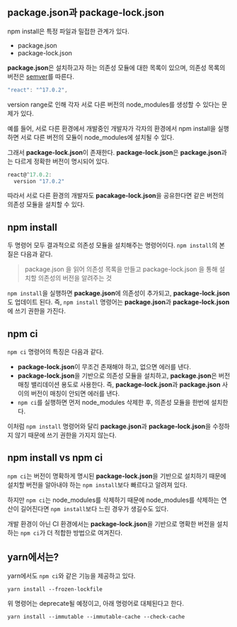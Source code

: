 ## package.json과 package-lock.json

npm install은 특정 파일과 밀접한 관계가 있다.

- package.json
- package-lock.json

**package.json**은 설치하고자 하는 의존성 모듈에 대한 목록이 있으며, 의존성 목록의 버전은 [semver](https://docs.npmjs.com/cli/v6/using-npm/semver)를 따른다.

```javascript
"react": "^17.0.2",
```

version range로 인해 각자 서로 다른 버전의 node_modules를 생성할 수 있다는 문제가 있다.

예를 들어, 서로 다른 환경에서 개발중인 개발자가 각자의 환경에서 npm install을 실행하면 서로 다른 버전의 모듈이 node_modules에 설치될 수 있다.

그래서 **package-lock.json**이 존재한다. **package-lock.json**은 **package.json**과는 다르게 정확한 버전이 명시되어 있다.

```javascript
react@^17.0.2:
  version "17.0.2"
```

따라서 서로 다른 환경의 개발자도 **pacakage-lock.json**을 공유한다면 같은 버전의 의존성 모듈을 설치할 수 있다.

## npm install

두 명령어 모두 결과적으로 의존성 모듈을 설치해주는 명령어이다. `npm install`의 본질은 다음과 같다.

> package.json 을 읽어 의존성 목록을 만들고 package-lock.json 을 통해 설치할 의존성의 버전을 알려주는 것

`npm install`을 실행하면 **package.json**에 의존성이 추가되고, **package-lock.json**도 업데이트 된다. 즉, `npm install` 명령어는 **package.json**과 **package-lock.json**에 쓰기 권한을 가진다.

## npm ci

`npm ci` 명령어의 특징은 다음과 같다.

- **package-lock.json**이 무조건 존재해야 하고, 없으면 에러를 낸다.
- **package-lock.json**을 기반으로 의존성 모듈을 설치하고, **package.json**은 버전 매칭 밸리데이션 용도로 사용한다. 즉, **package-lock.json**과 **package.json** 사이의 버전이 매칭이 안되면 에러를 낸다.
- `npm ci`를 실행하면 먼저 node_modules 삭제한 후, 의존성 모듈을 한번에 설치한다.

이처럼 `npm install` 명령어와 달리 **package.json**과 **package-lock.json**을 수정하지 않기 때문에 쓰기 권한을 가지지 않는다.

## npm install vs npm ci

`npm ci`는 버전이 명확하게 명시된 **package-lock.json**을 기반으로 설치하기 때문에 설치할 버전을 알아내야 하는 `npm install`보다 빠르다고 알려져 있다.

하지만 `npm ci`는 node_modules를 삭제하기 때문에 node_modules를 삭제하는 연산이 길어진다면 `npm install`보다 느린 경우가 생길수도 있다.

개발 환경이 아닌 CI 환경에서는 **package-lock.json**을 기반으로 명확한 버전을 설치하는 `npm ci`가 더 적합한 방법으로 여겨진다.

## yarn에서는?

yarn에서도 `npm ci`와 같은 기능을 제공하고 있다.

```
yarn install --frozen-lockfile
```

위 명령어는 deprecate될 예정이고, 아래 명령어로 대체된다고 한다.

```
yarn install --immutable --immutable-cache --check-cache
```
